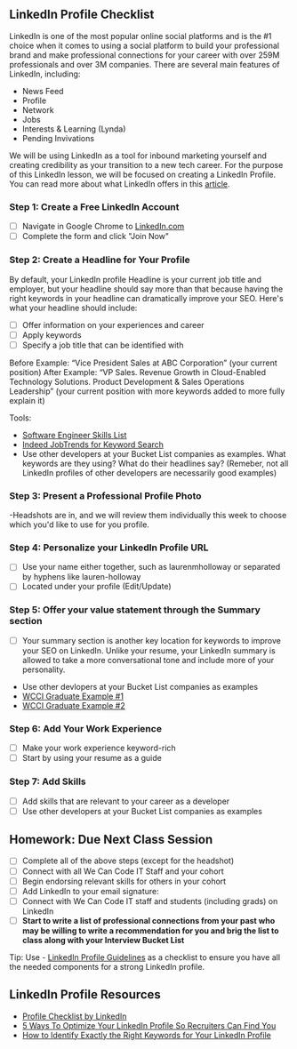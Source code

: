 ## LinkedIn Profile Checklist
LinkedIn is one of the most popular online social platforms and is the #1 choice when it comes to using a social platform to build your professional brand and make professional connections for your career with over 259M professionals and over 3M companies. There are several main features of LinkedIn, including:
- News Feed
- Profile
- Network
- Jobs
- Interests & Learning (Lynda)
- Pending Invivations

We will be using LinkedIn as a tool for inbound marketing yourself and creating credibility as your transition to a new tech career. For the purpose of this LinkedIn lesson, we will be focused on creating a LinkedIn Profile. You can read more about what LinkedIn offers in this [article](https://www.lifewire.com/what-is-linkedin-3486382).

### Step 1: Create a Free LinkedIn Account
- [ ] Navigate in Google Chrome to [LinkedIn.com](http://www.linkedin.com)
- [ ] Complete the form and click "Join Now"

### Step 2: Create a Headline for Your Profile
By default, your LinkedIn profile Headline is your current job title and employer, but your headline should say more than that because having the right keywords in your headline can dramatically improve your SEO. Here's what your headline should include:
- [ ] Offer information on your experiences and career
- [ ] Apply keywords
- [ ] Specify a job title that can be identified with

Before Example: “Vice President Sales at ABC Corporation” (your current position)
After Example: “VP Sales. Revenue Growth in Cloud-Enabled Technology Solutions. Product Development & Sales Operations Leadership”  (your current position with more keywords added to more fully explain it)

Tools:
- [Software Engineer Skills List](https://www.thebalance.com/software-engineer-skills-list-2062483)
- [Indeed JobTrends for Keyword Search](https://www.indeed.com/jobtrends)
- Use other developers at your Bucket List companies as examples. What keywords are they using? What do their headlines say?
(Remeber, not all LinkedIn profiles of other developers are necessarily good examples)

### Step 3: Present a Professional Profile Photo
-Headshots are in, and we will review them individually this week to choose which you'd like to use for you profile.

### Step 4: Personalize your LinkedIn Profile URL
- [ ] Use your name either together, such as laurenmholloway or separated by hyphens like lauren-holloway
- [ ] Located under your profile (Edit/Update)

### Step 5: Offer your value statement through the Summary section
- [ ] Your summary section is another key location for keywords to improve your SEO on LinkedIn. Unlike your resume, your LinkedIn summary is allowed to take a more conversational tone and include more of your personality.
- Use other devlopers at your Bucket List companies as examples
- [WCCI Graduate Example #1](https://www.linkedin.com/in/kierrawestmoreland/)
- [WCCI Graduate Example #2](https://www.linkedin.com/in/summersaleh/)

### Step 6: Add Your Work Experience
- [ ] Make your work experience keyword-rich
- [ ] Start by using your resume as a guide

### Step 7: Add Skills
- [ ] Add skills that are relevant to your career as a developer
- [ ] Use other developers at your Bucket List companies as examples

## Homework: Due Next Class Session
- [ ] Complete all of the above steps (except for the headshot)
- [ ] Connect with all We Can Code IT Staff and your cohort
- [ ] Begin endorsing relevant skills for others in your cohort
- [ ] Add LinkedIn to your email signature:
- [ ] Connect with We Can Code IT staff and students (including grads) on LinkedIn
- [ ] **Start to write a list of professional connections from your past who may be willing to write a recommendation for you and brig the list to class along with your Interview Bucket List**

Tip: Use - [LinkedIn Profile Guidelines](https://docs.google.com/spreadsheets/d/1cb4SA_08ZlHaUtQbg2GyOzS_zNYu5PHw6jnUm3_VeqQ/edit#gid=530008895) as a checklist to ensure you have all the needed components for a strong LinkedIn profile.

## LinkedIn Profile Resources
- [Profile Checklist by LinkedIn](https://university.linkedin.com/content/dam/university/global/en_US/site/pdf/LinkedIn%20Profile%20Checklist%20-%20College%20Students.pdf)
- [5 Ways To Optimize Your LinkedIn Profile So Recruiters Can Find You](https://www.workitdaily.com/optimize-linkedin-profile-recruiters/)
- [How to Identify Exactly the Right Keywords for Your LinkedIn Profile](https://www.job-hunt.org/linkedin-job-search/indeed-jobtrends-research.shtml)
